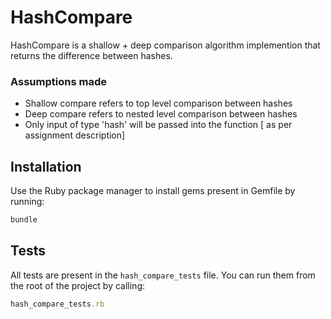 # HashCompare

HashCompare is a shallow + deep comparison algorithm implemention that returns the difference between hashes.

### Assumptions made

- Shallow compare refers to top level comparison between hashes
- Deep compare refers to nested level comparison between hashes
- Only input of type 'hash' will be passed into the function [ as per assignment description]


## Installation

Use the Ruby package manager to install gems present in Gemfile by running:

```ruby
bundle
```

## Tests

All tests are present in the `hash_compare_tests` file. You can run them from the root of the project by calling:
```ruby
hash_compare_tests.rb
```
